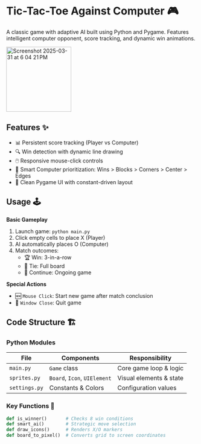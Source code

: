 # Tic-Tac-Toe Against Computer 🎮

A classic game with adaptive AI built using Python and Pygame. Features intelligent computer opponent, score tracking, and dynamic win animations.

<img width="172" alt="Screenshot 2025-03-31 at 6 04 21 PM" src="https://github.com/user-attachments/assets/d0638455-11ab-4a57-9b4d-c4ee66f5d77a" />

## Features ✨

- 📊 Persistent score tracking (Player vs Computer)
- 🔍 Win detection with dynamic line drawing
- 🖱️ Responsive mouse-click controls
- 🎯 Smart Computer prioritization: Wins > Blocks > Corners > Center > Edges
- 🎨 Clean Pygame UI with constant-driven layout

## Usage 🕹️

**Basic Gameplay**
1. Launch game: `python main.py`
2. Click empty cells to place X (Player)
3. AI automatically places O (Computer)
4. Match outcomes:
   - 🏆 Win: 3-in-a-row
   - 🤝 Tie: Full board
   - 🔄 Continue: Ongoing game

**Special Actions**
- 🆕 `Mouse Click`: Start new game after match conclusion
- 🚪 `Window Close`: Quit game

## Code Structure 🏗️

### Python Modules
| File          | Components                   | Responsibility          |
|---------------|------------------------------|-------------------------|
| `main.py`     | `Game` class                 | Core game loop & logic  |
| `sprites.py`  | `Board`, `Icon`, `UIElement` | Visual elements & state |
| `settings.py` | Constants & Colors           | Configuration values    |

### Key Functions 🔑
```python
def is_winner()       # Checks 8 win conditions
def smart_ai()        # Strategic move selection
def draw_icons()      # Renders X/O markers
def board_to_pixel()  # Converts grid to screen coordinates
